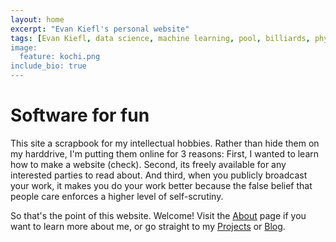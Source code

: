 ```yaml
---
layout: home
excerpt: "Evan Kiefl's personal website"
tags: [Evan Kiefl, data science, machine learning, pool, billiards, physics, simulation, bioinformatics, microbial ecology, microbiome, metagenomics, anvi'o, university of chicago, university of victoria, PhD student]
image:
  feature: kochi.png
include_bio: true
---
```


# Software for fun

This site a scrapbook for my intellectual hobbies. Rather than hide them on my harddrive, I'm putting them online for 3 reasons: First, I wanted to learn how to make a website (check). Second, its freely available for any interested parties to read about. And third, when you publicly broadcast your work, it makes you do your work better because the false belief that people care enforces a higher level of self-scrutiny.

So that's the point of this website. Welcome! Visit the [About](/about/) page if you want to learn
more about me, or go straight to my [Projects](/projects/) or [Blog](/posts/).
